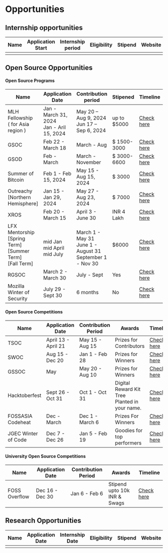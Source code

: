# Opportunities

## Internship opportunities 


| Name                | Application Start | Internship period| Eligibility     | Stipend   | Website                   |
|---------------------|-------------------|------------------|-----------------|-----------|---------------------------|
|                     |                   |                  |                 |           |                           |

## Open Source Opportunities

#### Open Source Programs

|                    Name                    |                 Application Date                 |            Contribution period                 | Stipened      | Timeline  |
|--------------------------------------------|--------------------------------------------------|------------------------------------------------|---------------|-----------|                  
|    MLH Fellowship <br> ( for Asia region ) | Jan - March 31, 2024 <br> Jan - Aril 15, 2024    | May 20 – Aug 9, 2024 <br> Jun 17 – Sep 6, 2024 | up to $5000   | [Check here](https://fellowship.mlh.io/programs/open-source) |
|                    GSOC                    |   Feb 22 - March 18     |  March - Aug   | $ 1500-3000  | [Check here](https://developers.google.com/open-source/gsoc/timeline) |                
|                    GSOD                    | Feb - March  |  March - November  | $ 3000-6600  | [Check here](https://developers.google.com/season-of-docs/docs/timeline) |
|               Summer of Bitcoin            | Feb 1 - Feb 15, 2024                  | May 15 - Aug 15, 2024     | $ 3000 | [Check here](https://www.summerofbitcoin.org/how-it-works) |   
|       Outreachy <br> [Northern Hemisphere] |  Jan 15 - Jan 29, 2024   | May 27 - Aug 23, 2024  | $ 7000 |  [Check here](https://www.outreachy.org/blog/2024-01-15/may-2024-initial-applications-open/) |                           
|                  XROS                      | Feb 20 - March 15  | April 3 - June 30 | INR 4 Lakh | [Check here](https://xrosfellowship.ficci.in/#timeline) | 
|LFX Mentorship <br> [Spring Term] <br> [Summer Term] <br> [Fall Term] | <br> mid Jan <br> mid April <br> mid July | <br> March 1 - May 31 <br> June 1 - August 31 <br> September 1 - Nov 30 | $6000 | [Check here](https://docs.linuxfoundation.org/lfx/mentorship/mentorship-program-timelines) |
|                  RGSOC                     | March 2 - March 30 | July - Sept       | Yes | [Check here](https://railsgirlssummerofcode.org/) |
|       Mozilla Winter of Security           | July 29 - Sept 30 | 6 months | No | [Check here](https://wiki.mozilla.org/Security/Automation/Winter_Of_Security_2016)

#### Open Source Competitions

| Name                | Application Date | Contribution Period |      Awards         |             Timeline                          |   
|---------------------|------------------|---------------------|---------------------|-----------------------------------------------|
|     TSOC            |  April 13 - April 21 |   May 15 - Aug 15   | Prizes for Contributors | [Check here](https://tsoc.dev/)       |
|     SWOC            |  Aug 15 - Dec 20 | Jan 1 - Feb 28 | Prizes for Winners | [Check here](https://www.socialwinterofcode.com/)   | 
|     GSSOC           |   May            | May 20 - Aug 10 | Prizes for Winners | [Check here](https://gssoc.girlscript.tech/#)      |
| Hacktoberfest       | Sept 26 - Oct 31 |   Oct 1 - Oct 31    | Digital Reward Kit <br> Tree Planted in your name. | [Check here](https://hacktoberfest.com/participation/) |
| FOSSASIA Codeheat   |   Dec - March    |   Dec 1 - March 6   | Prizes For Winners  | [Check here](https://codeheat.org/#timeline)  |
| JGEC Winter of Code |  Dec 7 - Dec 26  |   Jan 5 - Feb 19    | Goodies for top performers |  [Check here](https://jgec-winter-of-code.github.io/#timeline) |



#### University Open Source Competitions

| Name                | Application Date | Contribution Period |                      Awards                 |          Timeline                          |   
|---------------------|------------------|---------------------|---------------------------------------------|--------------------------------------------|
| FOSS Overflow       | Dec 16 - Dec 30  | Jan 6 - Feb 6       | Stipend upto 10k INR & Swags                | [Check here](https://fossoverflow.dev/)    |                    


## Research Opportunities

| Name                | Application Date  | Internship Date  | Eligibility     | Stipend   | Website                   |
|---------------------|-------------------|------------------|-----------------|-----------|---------------------------|
|                     |                   |                  |                 |           |                           |
